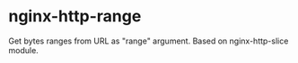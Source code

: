 nginx-http-range
================

Get bytes ranges from URL as "range" argument. Based on nginx-http-slice module.
